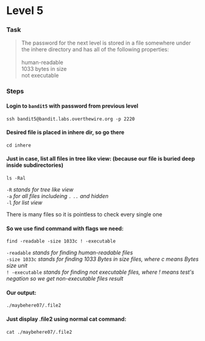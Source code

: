 Level 5
======

### Task

> The password for the next level is stored in a file somewhere under the inhere directory and has all of the following properties: <br><br>
 human-readable <br>
 1033 bytes in size <br>
 not executable

### Steps

#### Login to `bandit5` with password from previous level
`ssh bandit5@bandit.labs.overthewire.org -p 2220`

#### Desired file is placed in inhere dir, so go there
`cd inhere`

#### Just in case, list all files in tree like view: (because our file is buried deep inside subdirectories)
`ls -Ral`

`-R` *stands for tree like view* <br>
`-a` *for all files includeing `.` `..` and hidden* <br>
`-l` *for list view*

There is many files so it is pointless to check every single one

#### So we use find command with flags we need:
`find -readable -size 1033c ! -executable`

`-readable` *stands for finding human-readable files* <br>
`-size 1033c` *stands for finding 1033 Bytes in size files, where c means Bytes size unit* <br>
`! -executable` *stands for finding not executable files, where ! means test's negation so we get non-executable files result* <br>

#### Our output:
`./maybehere07/.file2`

#### Just display .file2 using normal cat command:
`cat ./maybehere07/.file2`




